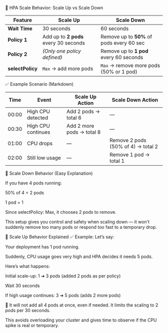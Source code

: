 🔁 HPA Scale Behavior: Scale Up vs Scale Down


| Feature                       | Scale Up                                | Scale Down                                  |
|------------------------------|-----------------------------------------|---------------------------------------------|
| **Wait Time**                | 30 seconds                              | 60 seconds                                  |
| **Policy 1**                 | Add up to **2 pods** every 30 seconds   | Remove up to **50%** of pods every 60 sec   |
| **Policy 2**                 | *(Only one policy defined)*             | Remove up to **1 pod** every 60 seconds     |
| **selectPolicy**             | `Max` → add more pods                   | `Max` → remove more pods (50% or 1 pod)     |


✅ Example Scenario (Markdown)



| Time   | Event             | Scale Up Action                          | Scale Down Action                         |
|--------|-------------------|------------------------------------------|-------------------------------------------|
| 00:00  | High CPU detected | Add 2 pods → total 6                     | —                                         |
| 00:30  | High CPU continues| Add 2 more pods → total 8                | —                                         |
| 01:00  | CPU drops         | —                                        | Remove 2 pods (50% of 4) → total 2        |
| 02:00  | Still low usage   | —                                        | Remove 1 pod → total 1                    |





🔽 Scale Down Behavior (Easy Explanation)


If you have 4 pods running:

50% of 4 = 2 pods

1 pod = 1

Since selectPolicy: Max, it chooses 2 pods to remove.

This setup gives you control and safety when scaling down — it won't suddenly remove too many pods or respond too fast to a temporary drop.




🔼 Scale Up Behavior Explained
✅ Example:
Let’s say:

Your deployment has 1 pod running.

Suddenly, CPU usage goes very high and HPA decides it needs 5 pods.

Here’s what happens:

Initial scale-up: 1 ➜ 3 pods (added 2 pods as per policy)

Wait 30 seconds

If high usage continues: 3 ➜ 5 pods (adds 2 more pods)

📌 It will not add all 4 pods at once, even if needed. It limits the scaling to 2 pods per 30 seconds.

This avoids overloading your cluster and gives time to observe if the CPU spike is real or temporary.
